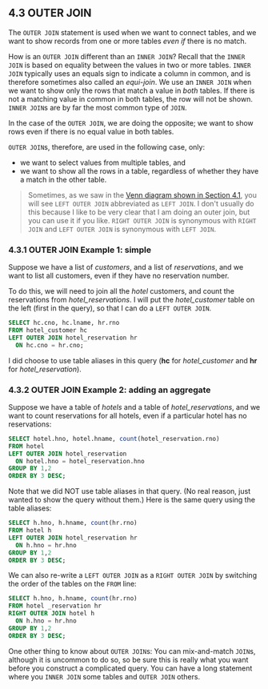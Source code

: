 ## 4.3 OUTER JOIN
The `OUTER JOIN` statement is used when we want to connect tables, and we want to show records from one or more tables *even if* there is no match. 

How is an ```OUTER JOIN``` different than an ```INNER JOIN```? Recall that the `INNER JOIN` is based on equality between the values in two or more tables. `INNER JOIN` typically uses an equals sign to indicate a column in common, and is therefore sometimes also called an *equi-join*. We use an `INNER JOIN` when we want to show only the rows that match a value in *both* tables. If there is not a matching value in common in both tables, the row will not be shown. `INNER JOIN`s are by far the most common type of `JOIN`.

In the case of the `OUTER JOIN`, we are doing the opposite; we want to show rows even if there is no equal value in both tables. 

`OUTER JOIN`s, therefore, are used in the following case, only:
* we want to select values from multiple tables, and
* we want to show all the rows in a table, regardless of whether they have a match in the other table.

> Sometimes, as we saw in the [Venn diagram shown in Section 4.1](https://github.com/megansquire/CSC301Fall2018/blob/master/Unit4/Unit4.1Notes.md), you will see `LEFT OUTER JOIN` abbreviated as `LEFT JOIN`. I don't usually do this because I like to be very clear that I am doing an outer join, but you can use it if you like. `RIGHT OUTER JOIN` is synonymous with `RIGHT JOIN` and `LEFT OUTER JOIN` is synonymous with `LEFT JOIN`.

### 4.3.1 OUTER JOIN Example 1: simple
Suppose we have a list of *customers*, and a list of *reservations*, and we want to list all customers, even if they have no reservation number.

To do this, we will need to join all the *hotel* customers, and count the reservations from *hotel_reservations*. I will put the *hotel_customer* table on the left (first in the query), so that I can do a `LEFT OUTER JOIN`.

```sql
SELECT hc.cno, hc.lname, hr.rno 
FROM hotel_customer hc 
LEFT OUTER JOIN hotel_reservation hr 
  ON hc.cno = hr.cno;
```
I did choose to use table aliases in this query (**hc** for *hotel_customer* and **hr** for *hotel_reservation*).

### 4.3.2 OUTER JOIN Example 2: adding an aggregate
Suppose we have a table of *hotels* and a table of *hotel_reservations*, and we want to count reservations for all hotels, even if a particular hotel has no reservations:

```sql
SELECT hotel.hno, hotel.hname, count(hotel_reservation.rno)
FROM hotel 
LEFT OUTER JOIN hotel_reservation 
  ON hotel.hno = hotel_reservation.hno 
GROUP BY 1,2
ORDER BY 3 DESC;
```
Note that we did NOT use table aliases in that query. (No real reason, just wanted to show the query without them.) Here is the same query using the table aliases:
```sql
SELECT h.hno, h.hname, count(hr.rno)
FROM hotel h
LEFT OUTER JOIN hotel_reservation hr
  ON h.hno = hr.hno 
GROUP BY 1,2
ORDER BY 3 DESC;
```
We can also re-write a `LEFT OUTER JOIN` as a `RIGHT OUTER JOIN` by switching the order of the tables on the `FROM` line:

```sql
SELECT h.hno, h.hname, count(hr.rno)
FROM hotel _reservation hr
RIGHT OUTER JOIN hotel h
  ON h.hno = hr.hno 
GROUP BY 1,2
ORDER BY 3 DESC;
```
One other thing to know about `OUTER JOIN`s: You can mix-and-match `JOIN`s, although it is uncommon to do so, so be sure this is really what you want before you construct a complicated query. You can have a long statement where you `INNER JOIN` some tables and `OUTER JOIN` others.

